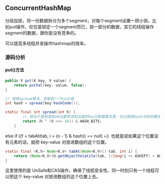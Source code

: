 ## ConcurrentHashMap

分段加锁，将一份数据拆分为多个segment，对每个segment设置一把小锁。比如put操作，仅仅是锁定一个segment而已，锁一部分的数据，其它的线程操作segment的数据，跟你是没有竞争的。

可以提高多线程并发操作hashmap的效率。

### 源码分析

#### put()方法

```java
public V put(K key, V value) {
    return putVal(key, value, false);
}

// 使用spread算法，获取到一个hash值
int hash = spread(key.hashCode());

static final int spread(int h) {
        // 相当于是把高低16位都考虑到后面的hash取模算法里，可以降低hash冲突的概率。
        return (h ^ (h >>> 16)) & HASH_BITS;
    }
```



else if ((f = tabAt(tab, i = (n - 1) & hash)) == null)   =》也就是说如果这个位置没有元素的话，就把 key-value 对放进数组的这个位置。

```java
static final <K,V> Node<K,V> tabAt(Node<K,V>[] tab, int i) {
    return (Node<K,V>)U.getObjectVolatile(tab, ((long)i << ASHIFT) + ABASE);
}
```

这里使用的是 UnSafe和CAS操作，确保了线程安全性。同一时刻只有一个线程可以把这个 key-value 对放进数组的这个位置上去。